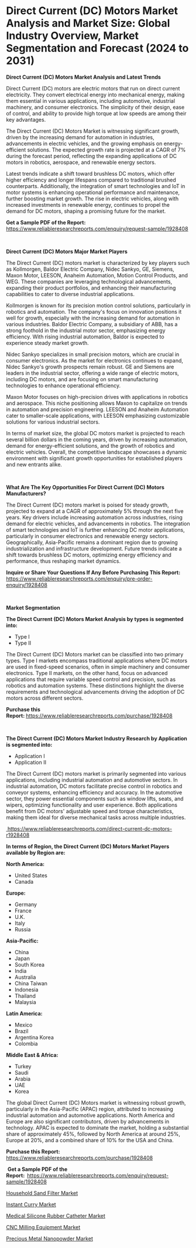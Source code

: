 <p><h1>Direct Current (DC) Motors Market Analysis and Market Size: Global Industry Overview, Market Segmentation and Forecast (2024 to 2031)</h1></p><p><strong>Direct Current (DC) Motors Market Analysis and Latest Trends</strong></p>
<p><p>Direct Current (DC) motors are electric motors that run on direct current electricity. They convert electrical energy into mechanical energy, making them essential in various applications, including automotive, industrial machinery, and consumer electronics. The simplicity of their design, ease of control, and ability to provide high torque at low speeds are among their key advantages.</p><p>The Direct Current (DC) Motors Market is witnessing significant growth, driven by the increasing demand for automation in industries, advancements in electric vehicles, and the growing emphasis on energy-efficient solutions. The expected growth rate is projected at a CAGR of 7% during the forecast period, reflecting the expanding applications of DC motors in robotics, aerospace, and renewable energy sectors. </p><p>Latest trends indicate a shift toward brushless DC motors, which offer higher efficiency and longer lifespans compared to traditional brushed counterparts. Additionally, the integration of smart technologies and IoT in motor systems is enhancing operational performance and maintenance, further boosting market growth. The rise in electric vehicles, along with increased investments in renewable energy, continues to propel the demand for DC motors, shaping a promising future for the market.</p></p>
<p><strong>Get a Sample PDF of the Report:&nbsp;</strong> <a href="https://www.reliableresearchreports.com/enquiry/request-sample/1928408?utm_campaign=28&utm_medium=2&utm_source=Github&utm_content=ia&utm_term=25102024&utm_id=direct-current-dc-motors">https://www.reliableresearchreports.com/enquiry/request-sample/1928408</a></p>
<p>&nbsp;</p>
<p><strong>Direct Current (DC) Motors Major Market Players</strong></p>
<p><p>The Direct Current (DC) motors market is characterized by key players such as Kollmorgen, Baldor Electric Company, Nidec Sankyo, GE, Siemens, Maxon Motor, LEESON, Anaheim Automation, Motion Control Products, and WEG. These companies are leveraging technological advancements, expanding their product portfolios, and enhancing their manufacturing capabilities to cater to diverse industrial applications.</p><p>Kollmorgen is known for its precision motion control solutions, particularly in robotics and automation. The company's focus on innovation positions it well for growth, especially with the increasing demand for automation in various industries. Baldor Electric Company, a subsidiary of ABB, has a strong foothold in the industrial motor sector, emphasizing energy efficiency. With rising industrial automation, Baldor is expected to experience steady market growth.</p><p>Nidec Sankyo specializes in small precision motors, which are crucial in consumer electronics. As the market for electronics continues to expand, Nidec Sankyo's growth prospects remain robust. GE and Siemens are leaders in the industrial sector, offering a wide range of electric motors, including DC motors, and are focusing on smart manufacturing technologies to enhance operational efficiency.</p><p>Maxon Motor focuses on high-precision drives with applications in robotics and aerospace. This niche positioning allows Maxon to capitalize on trends in automation and precision engineering. LEESON and Anaheim Automation cater to smaller-scale applications, with LEESON emphasizing customizable solutions for various industrial sectors.</p><p>In terms of market size, the global DC motors market is projected to reach several billion dollars in the coming years, driven by increasing automation, demand for energy-efficient solutions, and the growth of robotics and electric vehicles. Overall, the competitive landscape showcases a dynamic environment with significant growth opportunities for established players and new entrants alike.</p></p>
<p>&nbsp;</p>
<p><strong>What Are The Key Opportunities For Direct Current (DC) Motors Manufacturers?</strong></p>
<p><p>The Direct Current (DC) motors market is poised for steady growth, projected to expand at a CAGR of approximately 5% through the next five years. Key drivers include increasing automation across industries, rising demand for electric vehicles, and advancements in robotics. The integration of smart technologies and IoT is further enhancing DC motor applications, particularly in consumer electronics and renewable energy sectors. Geographically, Asia-Pacific remains a dominant region due to growing industrialization and infrastructure development. Future trends indicate a shift towards brushless DC motors, optimizing energy efficiency and performance, thus reshaping market dynamics.</p></p>
<p><strong>Inquire or Share Your Questions If Any Before Purchasing This Report:</strong> <a href="https://www.reliableresearchreports.com/enquiry/pre-order-enquiry/1928408?utm_campaign=28&utm_medium=2&utm_source=Github&utm_content=ia&utm_term=25102024&utm_id=direct-current-dc-motors">https://www.reliableresearchreports.com/enquiry/pre-order-enquiry/1928408</a></p>
<p>&nbsp;</p>
<p><strong>Market Segmentation</strong></p>
<p><strong>The Direct Current (DC) Motors Market Analysis by types is segmented into:</strong></p>
<p><ul><li>Type I</li><li>Type II</li></ul></p>
<p><p>The Direct Current (DC) Motors market can be classified into two primary types. Type I markets encompass traditional applications where DC motors are used in fixed-speed scenarios, often in simple machinery and consumer electronics. Type II markets, on the other hand, focus on advanced applications that require variable speed control and precision, such as robotics and automation systems. These distinctions highlight the diverse requirements and technological advancements driving the adoption of DC motors across different sectors.</p></p>
<p><strong>Purchase this Report:&nbsp;</strong><a href="https://www.reliableresearchreports.com/purchase/1928408?utm_campaign=28&utm_medium=2&utm_source=Github&utm_content=ia&utm_term=25102024&utm_id=direct-current-dc-motors">https://www.reliableresearchreports.com/purchase/1928408</a></p>
<p>&nbsp;</p>
<p><strong>The Direct Current (DC) Motors Market Industry Research by Application is segmented into:</strong></p>
<p><ul><li>Application I</li><li>Application II</li></ul></p>
<p><p>The Direct Current (DC) motors market is primarily segmented into various applications, including industrial automation and automotive sectors. In industrial automation, DC motors facilitate precise control in robotics and conveyor systems, enhancing efficiency and accuracy. In the automotive sector, they power essential components such as window lifts, seats, and wipers, optimizing functionality and user experience. Both applications benefit from DC motors' adjustable speed and torque characteristics, making them ideal for diverse mechanical tasks across multiple industries.</p></p>
<p><a href="https://www.reliableresearchreports.com/direct-current-dc-motors-r1928408?utm_campaign=28&utm_medium=2&utm_source=Github&utm_content=ia&utm_term=25102024&utm_id=direct-current-dc-motors">&nbsp;https://www.reliableresearchreports.com/direct-current-dc-motors-r1928408</a></p>
<p><strong>In terms of Region, the Direct Current (DC) Motors Market Players available by Region are:</strong></p>
<p>
    <p> <strong> North America: </strong>
        <ul>
            <li>United States</li>
            <li>Canada</li>
        </ul>
        </p> 
    <p> <strong> Europe: </strong>
        <ul>
            <li>Germany</li>
            <li>France</li>
            <li>U.K.</li>
            <li>Italy</li>
            <li>Russia</li>
        </ul>
        </p> 
    <p> <strong> Asia-Pacific: </strong>
        <ul>
            <li>China</li>
            <li>Japan</li>
            <li>South Korea</li>
            <li>India</li>
            <li>Australia</li>
            <li>China Taiwan</li>
            <li>Indonesia</li>
            <li>Thailand</li>
            <li>Malaysia</li>
        </ul>
        </p> 
    <p> <strong> Latin America: </strong>
        <ul>
            <li>Mexico</li>
            <li>Brazil</li>
            <li>Argentina Korea</li>
            <li>Colombia</li>
        </ul>
        </p> 
    <p> <strong> Middle East & Africa: </strong>
        <ul>
            <li>Turkey</li>
            <li>Saudi</li>
            <li>Arabia</li>
            <li>UAE</li>
            <li>Korea</li>
        </ul>
    </p>
    </p>
<p><p>The global Direct Current (DC) Motors market is witnessing robust growth, particularly in the Asia-Pacific (APAC) region, attributed to increasing industrial automation and automotive applications. North America and Europe are also significant contributors, driven by advancements in technology. APAC is expected to dominate the market, holding a substantial share of approximately 45%, followed by North America at around 25%, Europe at 20%, and a combined share of 10% for the USA and China.</p></p>
<p><strong>Purchase this Report: </strong><a href="https://www.reliableresearchreports.com/purchase/1928408?utm_campaign=28&utm_medium=2&utm_source=Github&utm_content=ia&utm_term=25102024&utm_id=direct-current-dc-motors">https://www.reliableresearchreports.com/purchase/1928408</a></p>
<p>&nbsp;<strong>Get a Sample PDF of the Report:&nbsp;&nbsp;</strong><a href="https://www.reliableresearchreports.com/enquiry/request-sample/1928408?utm_campaign=28&utm_medium=2&utm_source=Github&utm_content=ia&utm_term=25102024&utm_id=direct-current-dc-motors">https://www.reliableresearchreports.com/enquiry/request-sample/1928408</a></p>
<p><strong></strong></p>
<p><p><a href="https://issuu.com/reportprime-2/docs/household-sand-filter-market-size-2_91a641ef188e5a?utm_campaign=28&utm_medium=2&utm_source=Github&utm_content=ia&utm_term=25102024&utm_id=direct-current-dc-motors">Household Sand Filter Market</a></p><p><a href="https://github.com/c0mxahyman/Market-Research-Report-List-1/blob/main/instant-curry-market.md?utm_campaign=28&utm_medium=2&utm_source=Github&utm_content=ia&utm_term=25102024&utm_id=direct-current-dc-motors">Instant Curry Market</a></p><p><a href="https://www.linkedin.com/pulse/medical-silicone-rubber-catheter-market-trends-insights-type-qqjwf?utm_campaign=28&utm_medium=2&utm_source=Github&utm_content=ia&utm_term=25102024&utm_id=direct-current-dc-motors">Medical Silicone Rubber Catheter Market</a></p><p><a href="https://issuu.com/reportprime-2/docs/cnc-milling-equipment-market-size-2_ffc045a2916f35?utm_campaign=28&utm_medium=2&utm_source=Github&utm_content=ia&utm_term=25102024&utm_id=direct-current-dc-motors">CNC Milling Equipment Market</a></p><p><a href="https://www.linkedin.com/pulse/precious-metal-nanopowder-market-emerging-trends-future-0umdc?utm_campaign=28&utm_medium=2&utm_source=Github&utm_content=ia&utm_term=25102024&utm_id=direct-current-dc-motors">Precious Metal Nanopowder Market</a></p></p>